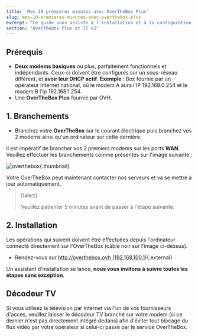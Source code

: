 ```yaml
---
title: 'Mes 10 premières minutes avec OverTheBox Plus'
slug: mes-10-premieres-minutes-avec-overthebox-plus
excerpt: "Ce guide vous assiste à l'installation et à la configuration de votre OverTheBox sur 2 connexions Internet ou plus, étape par étape."
section: "OverTheBox Plus et IT v2"
---
```


## Prérequis

- **Deux modems basiques** ou plus, parfaitement fonctionnels et indépendants. Ceux-ci doivent être configurés sur un sous-réseau différent, et **avoir leur DHCP actif**.  **Exemple** : Box fournie par un opérateur Internet national, où le modem A aura l'IP 192.168.0.254 et le modem B l'ip 192.168.1.254.
- Une **OverTheBox Plus** fournie par OVH.

## 1. Branchements

- Branchez votre  **OverTheBox**  sur le courant électrique puis branchez vos 2 modems ainsi qu'un ordinateur sur cette dernière.

Il est impératif de brancher vos 2 premiers modems sur les ports **WAN**. Veuillez effectuer les branchements comme présentés sur l'image suivante :

![overthebox](images/OTBv2b_1.jpg){.thumbnail}

Votre OverTheBox peut maintenant contacter nos serveurs et va se mettre à jour automatiquement.

> [!alert]
>
> Veuillez patienter  5 minutes avant de passer à l'étape suivante.
>

## 2. Installation

Les opérations qui suivent doivent être effectuées depuis l'ordinateur connecté directement sur l'OverTheBox (câble noir sur l’image ci-dessus).

- Rendez-vous sur [http://overthebox.ovh (192.168.100.1)](http://overthebox.ovh){.external}

Un assistant d'installation se lance, **nous vous invitons à suivre toutes les étapes sans exception**.

## Décodeur TV

Si vous utilisez la télévision par Internet via l'un de vos fournisseurs d'accès, veuillez laisser le décodeur TV branché sur votre modem (si ce dernier n'est pas directement intégré dedans) afin d'éviter tout blocage du flux vidéo par votre opérateur si celui-ci passe par le service OverTheBox.
